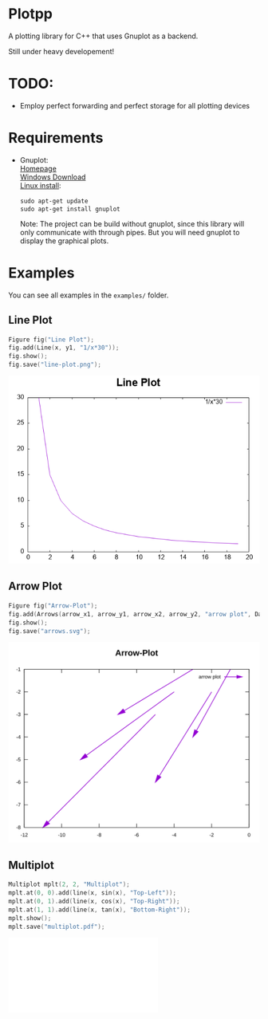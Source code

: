 Plotpp
======

A plotting library for C++ that uses Gnuplot as a backend.

Still under heavy developement!

TODO:
=====
* Employ perfect forwarding and perfect storage for all plotting devices

Requirements
============
- Gnuplot:  
	[Homepage](http://gnuplot.info/index.html)  
	[Windows Download](https://sourceforge.net/projects/gnuplot/files/gnuplot/)  
	[Linux install](https://riptutorial.com/gnuplot/example/11275/installation-or-setup):
	```
	sudo apt-get update
	sudo apt-get install gnuplot
	```
	Note: The project can be build without gnuplot,
	since this library will only communicate with through pipes. 
	But you will need gnuplot to display the graphical plots.
	
Examples
========

You can see all examples in the `examples/` folder.

Line Plot
---------

```C++
Figure fig("Line Plot");
fig.add(Line(x, y1, "1/x*30"));
fig.show();
fig.save("line-plot.png");
```
![Image of a line plot](images\line-plot.png "Line Plot")

Arrow Plot
----------

```C++
Figure fig("Arrow-Plot");
fig.add(Arrows(arrow_x1, arrow_y1, arrow_x2, arrow_y2, "arrow plot", DataRelation::relative));
fig.show();
fig.save("arrows.svg");
```

![Image of an arrow plot](images\arrows.svg "Arrows")

Multiplot
---------

```C++
Multiplot mplt(2, 2, "Multiplot");
mplt.at(0, 0).add(line(x, sin(x), "Top-Left"));
mplt.at(0, 1).add(line(x, cos(x), "Top-Right"));
mplt.at(1, 1).add(line(x, tan(x), "Bottom-Right"));
mplt.show();
mplt.save("multiplot.pdf");
```

![Multiplot Image](images\multiplot.pdf "Multiplot")